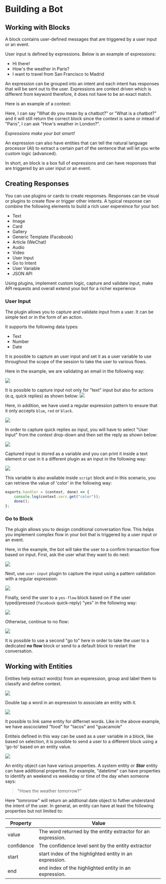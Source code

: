 # Building a Bot

## Working with Blocks

A block contains user-defined messages that are triggered by a user input or an event.

User input is defined by expressions. Below is an example of expressions:

* Hi there!
* How's the weather in Paris?
* I want to travel from San Francisco to Madrid

An expression can be grouped into an intent and each intent has responses that will be sent out to the user.
Expressions are context driven which is different from keyword therefore, it does not have to be an exact match.

Here is an example of a context:

Here, I can say "What do you mean by a chatbot?" or "What is a chatbot?" and it will still return the correct block since the context is same or intead of "Paris", I can ask "How's weather in London?".

_Expressions make your bot smart!_

An expression can also have entities that can tell the natural language processor (AI) to extract a certain part of the sentence that will let you write custom logic (advanced). 


In short, an block is a box full of expressions and can have responses that are triggered by an user input or an event.


## Creating Responses

You can use plugins or cards to create responses. Responses can be visual or plugins to create flow or trigger other intents. A typical response can combine the following elements to build a rich user expereince for your bot:

*  Text
*  Image
*  Card 
*  Gallery
*  Generic Template (Facebook)
*  Article (WeChat)
*  Audio
*  Video
*  User Input
*  Go to Intent
*  User Variable
*  JSON API

Using plugins, implement custom logic, capture and validate input, make API requests and overall extend your bot for a richer experience



### User Input

The plugin allows you to capture and validate input from a user. It can be simple text or in the form of an action.

It supports the following data types:

* Text
* Number
* Date

It is possible to capture an user input and set it as a user variable to use throughout the scope of the session to take the user to various flows.

Here in the example, we are validating an email in the following way:

![](./user-input-email.png)


It is possible to capture input not only  for "text" input but also for actions  (e.q, quick replies) as shown below:
![](./user-input-quick-reply.png)


Here, in addition, we have used a regular expression pattern to ensure that it only accepts `blue`, `red` or `black`.

![](./user-input-reply.png)

In order to capture quick replies as input, you will have to select "User Input" from the context drop-down and then set the reply as shown below:

![](./user-input-quick-reply-dialog.png)


Captured input is stored as a variable and you can print it inside a text element or use in it a different plugin as an input in the following way:

![](./user-input-confirm.png)

This variable is also available inside `script` block and in this scenario, you can retrieve the value of 'color' in the following way:

```javascript
exports.handler = (context, done) => {
    console.log(context.vars.get("color"));
    done();
};
```

### Go to Block

The plugin allows you to design conditional conversation flow. This helps you implement complex flow in your bot that is triggered by a user input or an event.

Here, in the example, the bot will take the user to a confirm transaction flow based on input. First, ask the user what they want to do next:

![](./go-to-input.png)


Next, use `user-input` plugin to capture the input using a pattern validation with a regular expression:

![](./go-to-user-input.png)

Finally, send the user to a `yes-flow` block based on if the user typed/pressed (`facebook` quick-reply) "yes" in the following way:

![](./go-to-flow.png)


Otherwise, continue to no flow:

![](./no-flow.png)


It is possible to use a second "go to" here in order to take the user to a dedicated __no flow__ block or send to a default block to restart the conversation.

## Working with Entities

Entities help extract word(s) from an experession, group and label them to classify and define context.

![](./entities-flow.png)

Double tap a word in an expression to associate an entity with it.

![](./define-entities.png)

It possible to link same entity for differnet words. Like in the above example, we have asscociated "food" for "tacos" and "guacamole" 

Entiteis defined in this way can be used as a user variable in a block, like based on selection, it is possible to send a user to a different block  using a 'go-to' based on an entity value.

![](./entity-check.png)

An entity object can have various properties. A system entity or ***Star*** entity can have additional properties. For example, "datetime" can have properties to identify an weekend vs weekeday or time of the day when someone says:

> "Hows the weather tomorrow?"

Here "tomrorow" will return an addtional date object to futher understand the intent of the user. In general, an entity can have at least the following properties but not limited to:


| Property | Value |
| -- | -- |
| value | The word returned by the entity extractor for an expression. |
| confidence | The confidence level sent by the entity extractor |
| start | start index of the highlighted entity in an expression.|
| end | end index of the highlighted entity in an expression.







